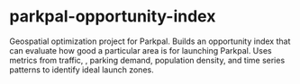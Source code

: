 # parkpal-opportunity-index
Geospatial optimization project for Parkpal. Builds an opportunity index that can evaluate how good a particular area is for launching Parkpal. Uses metrics from traffic, , parking demand, population density, and time series patterns to identify ideal launch zones.
